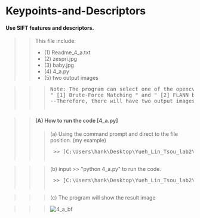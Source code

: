 # Keypoints-and-Descriptors
#### Use SIFT features and descriptors.

>> This file include:  </br>
>>* (1) Readme_4_a.txt </br>
>>* (2) zespri.jpg </br>
>>* (3) baby.jpg </br>
>>* (4) 4_a.py </br>
>>* (5) two output images </br>

>>> <pre>Note: The program can select one of the opencv matching function below:</br>" [1] Brute-Force Matching " and " [2] FLANN based Matcher "</br>--Therefore, there will have two output images for the program

>> #### (A) How to run the code [4_a.py]
>>> (a) Using the command prompt and direct to the file position. (my example)
>>> <pre> >> [C:\Users\hank\Desktop\Yueh_Lin_Tsou_lab2\4\a]

>>> (b) input >> "python 4_a.py" to run the code.
>>> <pre> >> [C:\Users\hank\Desktop\Yueh_Lin_Tsou_lab2\4\a>python 4_a.py]

>>> (c) The program will show the result image

>>> ![4_a_bf](https://user-images.githubusercontent.com/28382639/35773272-f12e05dc-0901-11e8-991e-f3b2739c1237.jpg)

>>> 
